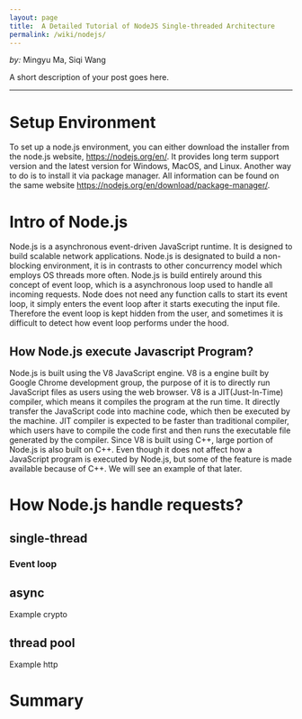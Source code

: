 ```yaml
---
layout: page
title:  A Detailed Tutorial of NodeJS Single-threaded Architecture
permalink: /wiki/nodejs/
---
```


*by:* Mingyu Ma, Siqi Wang


A short description of your post goes here.

---

# Setup Environment
To set up a node.js environment, you can either download the installer from the node.js website, https://nodejs.org/en/. It provides long term support version and the latest version for Windows, MacOS, and Linux.
Another way to do is to install it via package manager. All information can be found on the same website https://nodejs.org/en/download/package-manager/.

# Intro of Node.js

Node.js is a asynchronous event-driven JavaScript runtime. It is designed to build scalable network applications.
Node.js is designated to build a non-blocking environment, it is in contrasts to other concurrency model which employs OS threads more often. Node.js is build entirely around this concept of event loop, which is a asynchronous loop used to handle all incoming requests.
Node does not need any function calls to start its event loop, it simply enters the event loop after it starts executing the input file. Therefore the event loop is kept hidden from the user, and sometimes it is difficult to detect how event loop performs under the hood.

## How Node.js execute Javascript Program?

Node.js is built using the V8 JavaScript engine. V8 is a engine built by Google Chrome development group, the purpose of it is to directly run JavaScript files as users using the web browser.
V8 is a JIT(Just-In-Time) compiler, which means it compiles the program at the run time. It directly transfer the JavaScript code into machine code, which then be executed by the machine. JIT compiler is expected to be faster than traditional compiler, which users have to compile the code first and then runs the executable file generated by the compiler.
Since V8 is built using C++, large portion of Node.js is also built on C++. Even though it does not affect how a JavaScript program is executed by Node.js, but some of the feature is made available because of C++. We will see an example of that later.

# How Node.js handle requests?

## single-thread

### Event loop

## async

Example crypto

## thread pool

Example http

# Summary
